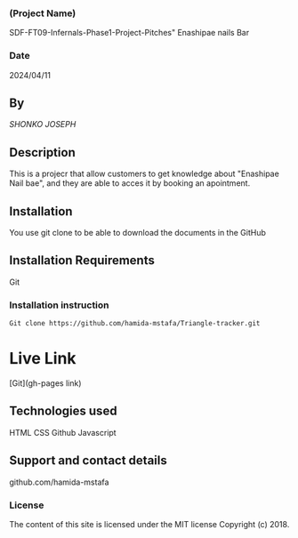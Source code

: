 
 ### (Project Name) 
 SDF-FT09-Infernals-Phase1-Project-Pitches" 
 Enashipae nails Bar

 ### Date
 2024/04/11


 ## By 
 *SHONKO JOSEPH*

 ## Description
 This is a projecr that allow customers to get knowledge about "Enashipae Nail bae", and they are able to acces it by booking an apointment.

## Installation
You use git clone to be able to download the documents in the GitHub

## Installation Requirements
Git

### Installation instruction
```
Git clone https://github.com/hamida-mstafa/Triangle-tracker.git

```

# Live Link
[Git](gh-pages link)

## Technologies used
HTML
CSS
Github
Javascript

## Support and contact details
github.com/hamida-mstafa

### License
The content of this site is licensed under the MIT license
Copyright (c) 2018.




